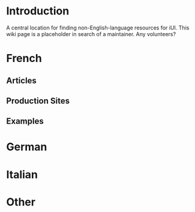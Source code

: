 # Introduction #

A central location for finding non-English-language resources for iUI.  This wiki page is a placeholder in search of a maintainer.  Any volunteers?

# French #

## Articles ##

## Production Sites ##

## Examples ##

# German #

# Italian #

# Other #
